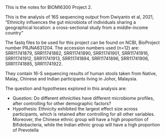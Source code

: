This is the notes for BIOMI6300 Project 2.

This is the analysis of 16S sequencing output from Dwiyanto et al, 2021, “Ethnicity influences the gut microbiota of individuals sharing a geographical location: a cross-sectional study from a middle-income country”

The fastq files to be used for this project can be found on NCBI, BioProject number PRJNA631204.
The accession numbers used (n=12) are: SRR11741879, SRR11741882, SRR11741890, SRR11741901, SRR11741916, SRR11741912, SRR11741913, SRR11741894, SRR11741896, SRR11741906, SRR11741885, SRR11741922.

They contain 16-S sequencing results of human stools taken from Native, Malay, Chinese and Indian participants living in Johor, Malaysia.

The question and hypotheses explored in this analysis are:
* Question: Do different ethnicities have different microbiome profiles, after controlling for other demographic factors?
* Hypothesis: Ethnicity exhibited the largest effect size across participants, which is retained after controlling for all other variables. Moreover, the Chinese ethnic group will have a high proportion of Bifidobacteria, while the Indian ethnic group will have a high proportion of Prevotella

